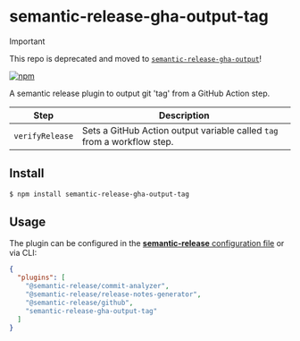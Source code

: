 # semantic-release-gha-output-tag
> [!IMPORTANT]
> This repo is deprecated and moved to [`semantic-release-gha-output`](https://github.com/zachspar/semantic-release-gha-output)!

[![npm](https://img.shields.io/npm/v/semantic-release-gha-output-tag.svg)](https://www.npmjs.com/package/semantic-release-gha-output-tag)

A semantic release plugin to output git 'tag' from a GitHub Action step.

| Step               | Description                                                                                  |
| ------------------ | -------------------------------------------------------------------------------------------- |
| `verifyRelease`    | Sets a GitHub Action output variable called `tag` from a workflow step.                      |

## Install

```bash
$ npm install semantic-release-gha-output-tag
```

## Usage

The plugin can be configured in the [**semantic-release** configuration file](https://github.com/semantic-release/semantic-release/blob/master/docs/usage/configuration.md#configuration) or via CLI:

```json
{
  "plugins": [
    "@semantic-release/commit-analyzer",
    "@semantic-release/release-notes-generator",
    "@semantic-release/github",
    "semantic-release-gha-output-tag"
  ]
}
```

